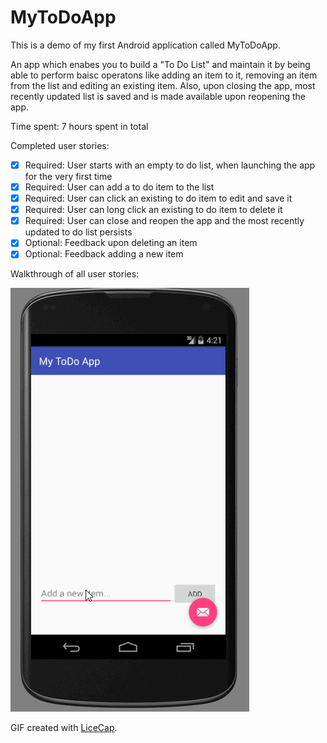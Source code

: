 # MyToDoApp

This is a demo of my first Android application called MyToDoApp. 

An app which enabes you to build a "To Do List" and maintain it by being able to perform baisc operatons like adding an item to it, removing an item from the list and editing an existing item. Also, upon closing the app, most recently updated list is saved and is made available upon reopening the app.

Time spent: 7 hours spent in total

Completed user stories:

 * [x] Required: User starts with an empty to do list, when launching the app for the very first time
 * [x] Required: User can add a to do item to the list
 * [x] Required: User can click an existing to do item to edit and save it
 * [x] Required: User can long click an existing to do item to delete it
 * [x] Required: User can close and reopen the app and the most recently updated to do list persists
 * [x] Optional: Feedback upon deleting an item
 * [x] Optional: Feedback adding a new item
 
Walkthrough of all user stories:

![Video Walkthrough](demo.gif)

GIF created with [LiceCap](http://www.cockos.com/licecap/).

